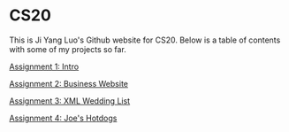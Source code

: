 # CS20
This is Ji Yang Luo's Github website for CS20. Below is a table of contents 
with some of my projects so far. 

<a href = "https://jluo01.github.io/CS20/Assignment1.html"> Assignment 1: Intro 
</a>

<a href = "https://jluo01.github.io/CS20/Assignment2/HCookies.html"> Assignment 2: Business Website </a>


<a href = "https://jluo01.github.io/CS20/Assignment3/wedding.xml"> Assignment 3: XML Wedding List </a>

<a href = "https://jluo01.github.io/CS20/Assignment4/joesHotdogs.html"> Assignment 4: Joe's Hotdogs </a>
